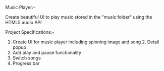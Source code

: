 Music Player:-

Create beautiful UI to play music stored in the "music folder" using the HTML5 audio API

Project Specifications:-

1. Create UI for music player including spinning image and song 2. Detail popup
3. Add play and pause functionality
4. Switch songs
5. Progress bar

